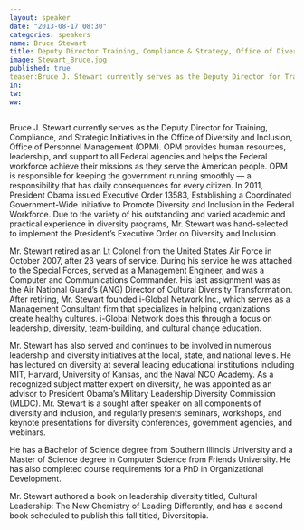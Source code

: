 ```yaml
---
layout: speaker
date: "2013-08-17 08:30"
categories: speakers
name: Bruce Stewart
title: Deputy Director Training, Compliance & Strategy, Office of Diversity & Inclusion, Office of Personnel Management
image: Stewart_Bruce.jpg
published: true
teaser:Bruce J. Stewart currently serves as the Deputy Director for Training, Compliance, and Strategic Initiatives in the Office of Diversity and Inclusion, Office of Personnel Management (OPM).   
in:
tw:
ww: 
---
```

Bruce J. Stewart currently serves as the Deputy Director for Training, Compliance, and Strategic Initiatives in the Office of Diversity and Inclusion, Office of Personnel Management (OPM).   OPM provides human resources, leadership, and support to all Federal agencies and helps the Federal workforce achieve their missions as they serve the American people.  OPM is responsible for keeping the government running smoothly — a responsibility that has daily consequences for every citizen.   In 2011, President Obama issued Executive Order 13583, Establishing a Coordinated Government-Wide Initiative to Promote Diversity and Inclusion in the Federal Workforce.  Due to the variety of his outstanding and varied academic and practical experience in diversity programs, Mr. Stewart was hand-selected to implement the President’s Executive Order on Diversity and Inclusion. Mr. Stewart retired as an Lt Colonel from the United States Air Force in October 2007, after 23 years of service. During his service he was attached to the Special Forces, served as a Management Engineer, and was a Computer and Communications Commander. His last assignment was as the Air National Guard’s (ANG) Director of Cultural Diversity Transformation.  After retiring, Mr. Stewart founded i-Global Network Inc., which serves as a Management Consultant firm that specializes in helping organizations create healthy cultures. i-Global Network does this through a focus on leadership, diversity, team-building, and cultural change education. Mr. Stewart has also served and continues to be involved in numerous leadership and diversity initiatives at the local, state, and national levels. He has lectured on diversity at several leading educational institutions including MIT, Harvard, University of Kansas, and the Naval NCO Academy.  As a recognized subject matter expert on diversity, he was appointed as an advisor to President Obama’s Military Leadership Diversity Commission (MLDC).   Mr. Stewart is a sought after speaker on all components of diversity and inclusion, and regularly presents seminars, workshops, and keynote presentations for diversity conferences, government agencies, and webinars. He has a Bachelor of Science degree from Southern Illinois University and a Master of Science degree in Computer Science from Friends University. He has also completed course requirements for a PhD in Organizational Development.  Mr. Stewart authored a book on leadership diversity titled, Cultural Leadership: The New Chemistry of Leading Differently, and has a second book scheduled to publish this fall titled, Diversitopia.